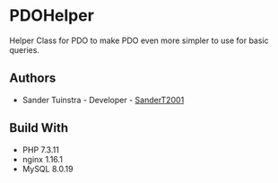 # PDOHelper
Helper Class for PDO to make PDO even more simpler to use for basic queries.

## Authors
* Sander Tuinstra - Developer - [SanderT2001](https://github.com/SanderT2001)

## Build With
* PHP 7.3.11
* nginx 1.16.1
* MySQL 8.0.19
